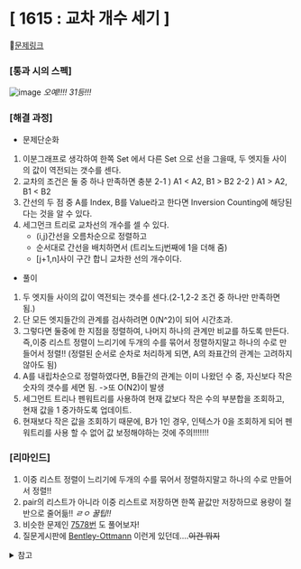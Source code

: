 #  **[ 1615 : 교차 개수 세기 ]**


🔗[문제링크](https://www.acmicpc.net/problem/1615)

###  **[통과 시의 스펙]**
![image](https://github.com/user-attachments/assets/0e5db9a8-c0aa-47e1-bd87-73daf1b91fa3)
_오예!!!! 31등!!!_


### **[해결 과정]**

- 문제단순화
1. 이분그래프로 생각하여 한쪽 Set 에서 다른 Set 으로 선을 그을때, 두 엣지들 사이의 값이 역전되는 갯수를 센다.
2. 교차의 조건은 둘 중 하나 만족하면 충분
    2-1 ) A1 < A2, B1 > B2
    2-2 ) A1 > A2, B1 < B2
3. 간선의 두 점 중 A를 Index, B를 Value라고 한다면 Inversion Counting에 해당된다는 것을 알 수 있다.
4. 세그먼크 트리로 교차선의 개수를 셀 수 있다.
     - (i,j)간선을 오름차순으로 정렬하고
     - 순서대로 간선을 배치하면서 (트리노드j번째에 1을 더해 줌)
     - [j+1,n]사이 구간 합니 교차한 선의 개수이다.

- 풀이 
1. 두 엣지들 사이의 값이 역전되는 갯수를 센다.(2-1,2-2 조건 중 하나만 만족하면 됨.)
2. 단 모든 엣지들간의 관계를 검사하려면 0(N^2)이 되어 시간초과.
3. 그렇다면 둘중에 한 지점을 정렬하여, 나머지 하나의 관계만 비교를 하도록 만든다.
   즉,이중 리스트 정렬이 느리기에 두개의 수를 묶어서 정렬하지말고 하나의 수로 만들어서 정렬!! (정렬된 순서로 순차로 처리하게 되면, A의 좌표간의 관계는 고려하지 않아도 됨)
4. A를 내립차순으로 정렬하였다면, B들간의 관계는 이미 나왔던 수 중, 자신보다 작은 숫자의 갯수를 세면 됨. ->또 O(N2)이 발생 
5. 세그먼트 트리나 펜워트리를 사용하여 현재 값보다 작은 수의 부분합을 조회하고, 현재 값을 1 중가하도록 업데이트.
7. 현재보다 작은 값을 조회하기 때문에, B가 1인 경우, 인텍스가 0을 조회하게 되어 펜워트리를 사용 할 수 없어 값 보정해야하는 것에 주의!!!!!!!


###  **[리마인드]** 
1. 이중 리스트 정렬이 느리기에 두개의 수를 묶어서 정렬하지말고 하나의 수로 만들어서 정렬!!
2. pair의 리스트가 아니라 이중 리스트로 저장하면 한쪽 끝값만 저장하므로 용량이 절반으로 줄어듦!! _ㄹㅇ 꿀팁!!_
3. 비슷한 문제인 [7578번](https://www.acmicpc.net/problem/1615) 도 풀어보자!
4. 질문게시판에 [Bentley-Ottmann](https://velog.io/@frog_slayer/Bentley-Ottmann) 이런게 있던데....~~이건 뭐지~~  


<details>
<summary> 참고 </summary>

<!-- summary 아래 한칸 공백 두어야함 -->
_~~이거 뭔데 이렇게...깔끔....하지....ㄷㄷ~~_
[개쩌는 고수 인 듯...](https://lastknight00.tistory.com/42)
![image](https://github.com/user-attachments/assets/d4911dd8-b70e-4039-b1c2-a209a2e9ea43)
</details>
